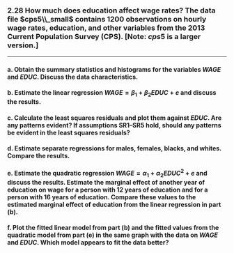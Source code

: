 ### 2.28 How much does education affect wage rates? The data file $cps5\\_small$ contains 1200 observations on hourly wage rates, education, and other variables from the 2013 Current Population Survey (CPS). [Note: $cps5$ is a larger version.]
---
#### a. Obtain the summary statistics and histograms for the variables $WAGE$ and $EDUC$. Discuss the data characteristics.

#### b. Estimate the linear regression $WAGE = \beta_1 + \beta_2EDUC + e$ and discuss the results.

#### c. Calculate the least squares residuals and plot them against $EDUC$. Are any patterns evident? If assumptions SR1–SR5 hold, should any patterns be evident in the least squares residuals?

#### d. Estimate separate regressions for males, females, blacks, and whites. Compare the results.

#### e. Estimate the quadratic regression $WAGE = \alpha_1 + \alpha_2EDUC^2 + e$ and discuss the results. Estimate the marginal effect of another year of education on wage for a person with 12 years of education and for a person with 16 years of education. Compare these values to the estimated marginal effect of education from the linear regression in part (b).

#### f. Plot the fitted linear model from part (b) and the fitted values from the quadratic model from part (e) in the same graph with the data on $WAGE$ and $EDUC$. Which model appears to fit the data better?

